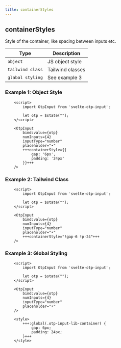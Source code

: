 ```yaml
---
title: containerStyles
---
```


## containerStyles
Style of the container, like spacing between inputs etc.

| Type           | Description      |
|----------------|------------------|
| `object`       | JS object style  |
| `tailwind class` | Tailwind classes |
| `glabal styling` | See example 3    |

### Example 1: Object Style
```svelte
	<script>
		import OtpInput from 'svelte-otp-input';
	
		let otp = $state("");
	</script>

	<OtpInput
		bind:value={otp}
		numInputs={4}
		inputType="number"
		placeholder="•"
		+++containerStyle={{
			gap: '6px',
			padding: '24px'
		}}+++
	/>
```

### Example 2: Tailwind Class
```svelte
    <script>
        import OtpInput from 'svelte-otp-input';
    
        let otp = $state("");
    </script>
    
    <OtpInput
        bind:value={otp}
        numInputs={4}
        inputType="number"
        placeholder="•"
        +++containerStyle="!gap-6 !p-24"+++
    />
```

### Example 3: Global Styling
```svelte
	<script>
		import OtpInput from 'svelte-otp-input';
	
		let otp = $state("");
	</script>

	<OtpInput
		bind:value={otp}
		numInputs={4}
		inputType="number"
		placeholder="•"
	/>
	
	<style>
		+++:global(.otp-input-lib-container) {
			gap: 6px;
			padding: 24px;
		}+++
	</style>
```